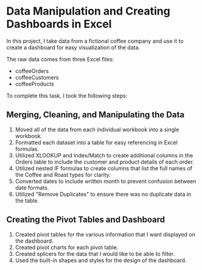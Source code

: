 # Data Manipulation and Creating Dashboards in Excel

In this project, I take data from a fictional coffee company and use it to create a dashboard for easy visualization of the data.

The raw data comes from three Excel files:
- coffeeOrders
- coffeeCustomers
- coffeeProducts

To complete this task, I took the following steps:

## Merging, Cleaning, and Manipulating the Data

1. Moved all of the data from each individual workbook into a single workbook.
2. Formatted each dataset into a table for easy referencing in Excel formulas.
3. Utilized XLOOKUP and Index/Match to create additional columns in the Orders table to include the customer and product details of each order.
4. Utilized nested IF formulas to create columns that list the full names of the Coffee and Roast types for clarity.
5. Converted dates to include written month to prevent confusion between date formats.
6. Utilized "Remove Duplicates" to ensure there was no duplicate data in the table.

## Creating the Pivot Tables and Dashboard
1. Created pivot tables for the various information that I want displayed on the dashboard.
2. Created pivot charts for each pivot table.
3. Created splicers for the data that I would like to be able to filter.
4. Used the built-in shapes and styles for the design of the dashboard.
